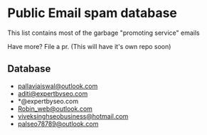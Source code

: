 # Public Email spam database
This list contains most of the garbage "promoting service" emails

Have more? File a pr. (This will have it's own repo soon)

## Database
- pallavjaiswal@outlook.com
- aditi@expertbyseo.com
- *@expertbyseo.com
- Robin_web@outlook.com
- viveksinghseobusiness@hotmail.com
- palseo78789@outlook.com
